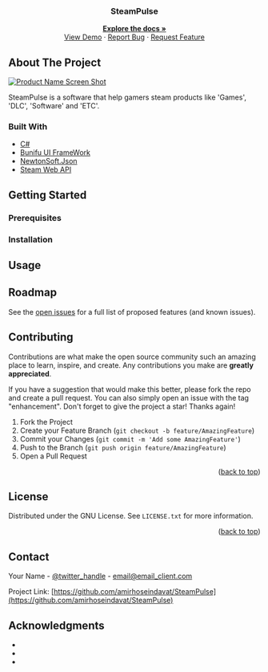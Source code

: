 <div id="top"></div>

<!-- PROJECT SHIELDS -->


<!-- PROJECT LOGO 
<br />
<div align="center">
  <a href="https://github.com/amirhoseindavat/SteamPulse">
    <img src="images/logo.png" alt="Logo" width="80" height="80">
  </a>-->

<h3 align="center">SteamPulse</h3>

  <p align="center">
    <a href="https://github.com/amirhoseindavat/SteamPulse#readme"><strong>Explore the docs »</strong></a>
    <br />
    <a href="https://github.com/amirhoseindavat/SteamPulse">View Demo</a>
    ·
    <a href="https://github.com/amirhoseindavat/SteamPulse/issues">Report Bug</a>
    ·
    <a href="https://github.com/amirhoseindavat/SteamPulse/issues">Request Feature</a>
  </p>
</div>

<!-- ABOUT THE PROJECT -->
## About The Project


[![Product Name Screen Shot][product-screenshot]](https://CodeMage.ir)

SteamPulse is a software that help gamers steam products like 'Games', 'DLC', 'Software' and 'ETC'.

<!--<p align="right">(<a href="#top">back to top</a>)</p>-->



### Built With

* [C#](https://docs.microsoft.com/en-us/dotnet/csharp)
* [Bunifu UI FrameWork](https://bunifuframework.com/)
* [NewtonSoft.Json](https://www.newtonsoft.com/json)
* [Steam Web API](https://partner.steamgames.com/doc/webapi_overview)


<!-- GETTING STARTED -->
## Getting Started



### Prerequisites


### Installation


<!-- USAGE EXAMPLES -->
## Usage


<!-- ROADMAP -->
## Roadmap

<!--- [ ] Feature 1-->

See the [open issues](https://github.com/github_username/repo_name/issues) for a full list of proposed features (and known issues).


<!-- CONTRIBUTING -->
## Contributing

Contributions are what make the open source community such an amazing place to learn, inspire, and create. Any contributions you make are **greatly appreciated**.

If you have a suggestion that would make this better, please fork the repo and create a pull request. You can also simply open an issue with the tag "enhancement".
Don't forget to give the project a star! Thanks again!

1. Fork the Project
2. Create your Feature Branch (`git checkout -b feature/AmazingFeature`)
3. Commit your Changes (`git commit -m 'Add some AmazingFeature'`)
4. Push to the Branch (`git push origin feature/AmazingFeature`)
5. Open a Pull Request

<p align="right">(<a href="#top">back to top</a>)</p>



<!-- LICENSE -->
## License

Distributed under the GNU License. See `LICENSE.txt` for more information.

<p align="right">(<a href="#top">back to top</a>)</p>



<!-- CONTACT -->
## Contact

Your Name - [@twitter_handle](https://twitter.com/Amirhoseindavat) - email@email_client.com

Project Link: [https://github.com/amirhoseindavat/SteamPulse](https://github.com/amirhoseindavat/SteamPulse)


<!-- ACKNOWLEDGMENTS -->
## Acknowledgments

* []()
* []()
* []()


<!-- MARKDOWN LINKS & IMAGES -->

[product-screenshot]: https://cdn.codemage.ir/Projects/SteamPulse/ScreenShots/1.png
